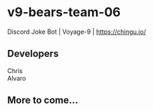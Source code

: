 # v9-bears-team-06
Discord Joke Bot | Voyage-9 | https://chingu.io/  

## Developers  
Chris  
Alvaro  

## More to come...
